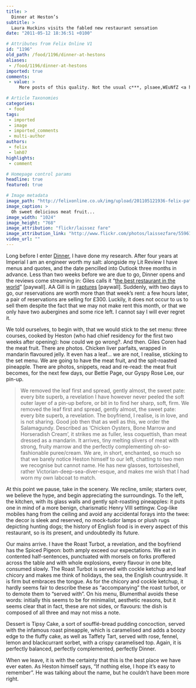 ```yaml
---
title: >
  Dinner at Heston’s
subtitle: >
  Laura Huckins visits the fabled new restaurant sensation
date: "2011-05-12 18:36:51 +0100"

# Attributes from Felix Online V1
id: "1196"
old_path: /food/1196/dinner-at-hestons
aliases:
 - /food/1196/dinner-at-hestons
imported: true
comments:
 - value: >
     More posts of this quality. Not the usual c***, plsaee,WEuNfZ <a href="http://jdmdhzbsyxdu.com/">jdmdhzbsyxdu</a>, <a href="http://www.zithromaxpills.com/">zithromax</a> &gt;:))) <a href="http://www.get-autoinsurance.com/">auto insurance</a> ueet

# Article Taxonomies
categories:
 - food
tags:
 - imported
 - image
 - imported_comments
 - multi-author
authors:
 - felix
 - lmh07
highlights:
 - comment

# Homepage control params
headline: true
featured: true

# Image metadata
image_path: "http://felixonline.co.uk/img/upload/201105121936-felix-pate.jpg"
image_caption: >
  Oh sweet delicious meat fruit...
image_width: "1024"
image_height: "768"
image_attribution: "flickr/laissez fare"
image_attribution_link: "http://www.flickr.com/photos/laissezfare/5596124134/in/set-72157626443593584"
video_url: ""
---
```


Long before I enter [Dinner](http://www.dinnerbyheston.com/), I have done my research. After four years at Imperial I am an engineer worth my salt: alongside my Lit Review I have menus and quotes, and the date pencilled into Outlook three months in advance. Less than two weeks before we are due to go, Dinner opens and the reviews come streaming in: Giles calls it “[the best restaurant in the world](http://www.thetimes.co.uk/tto/life/food/restaurants/article2896276.ece)” [paywall]. AA Gill is in [raptures](http://www.thesundaytimes.co.uk/sto/style/food/Eating_Out/article534399.ece) [paywall]. Suddenly, with two days to go, our reservations are worth more than that week’s rent: a few hours later, a pair of reservations are selling for £300. Luckily, it does not occur to us to sell them despite the fact that we may not make rent this month, or that we only have two aubergines and some rice left. I cannot say I will ever regret it.

We told ourselves, to begin with, that we would stick to the set menu: three courses, cooked by Heston (who had chief residency for the first two weeks after opening): how could we go wrong?. And then. Giles Coren had the meat fruit. There are photos. Chicken liver parfaits, wrapped in mandarin flavoured jelly. It even has a leaf... we are not, I realise, sticking to the set menu. We are going to have the meat fruit, and the spit-roasted pineapple. There are photos, snippets, read and re-read: the meat fruit becomes, for the next few days, our Bettie Page, our Gyspy Rose Lee, our pin-up.
> We removed the leaf first and spread, gently almost, the sweet pate: every bite superb, a revelation
I have however never peeled the soft outer layer of a pin-up before, or bit in to find her sharp, soft, firm. We removed the leaf first and spread, gently almost, the sweet pate: every bite superb, a revelation. The boyfriend, I realise, is in love, and is not sharing. Good job then that as well as this, we order the Salamagundy. Described as ‘Chicken Oysters, Bone Marrow and Horseradish Cream’, it strikes me as fuller, less coquettish, than meat dressed as a mandarin. It arrives, tiny melting slivers of meat with strong, fruity marrow and the perfectly complementing oh-so-fashionable puree/cream. We are, in short, enchanted, so much so that we barely notice Heston himself to our left, chatting to two men we recognise but cannot name. He has new glasses, tortoiseshell, rather Victorian-deep-sea-diver-esque, and makes me wish that I had worn my own labcoat to match.

At this point we pause, take in the scenery. We recline, smile; starters over, we believe the hype, and begin appreciating the surroundings. To the left, the kitchen, with its glass walls and gently spit-roasting pineapples: it puts one in mind of a more benign, charismatic Henry VIII settingw. Cog-like mobiles hang from the ceiling and avoid any accidental forays into the twee: the decor is sleek and reserved, no mock-tudor lamps or plush rugs depicting hunting dogs; the history of English food is in every aspect of this restaurant, so is its present, and undoubtedly its future.

Our mains arrive. I have the Roast Turbot, a revelation, and the boyfriend has the Spiced Pigeon: both amply exceed our expectations. We eat in contented half-sentences, punctuated with morsels on forks proffered across the table and with whole explosions, every flavour in one bite, consumed slowly. The Roast Turbot is served with cockle ketchup and leaf chicory and makes me think of holidays, the sea, the English countryside. It is firm but embraces the tongue. As for the chicory and cockle ketchup, it hardly seems fair to describe these as “accompanying” the roast turbot, or to demote them to “served with”. On his menu, Blumenthal avoids these words: initially this seems to be for minimalist, aesthetic reasons, but it seems clear that in fact, these are not sides, or flavours: the dish is composed of all three and may not miss a note.

Dessert is Tipsy Cake, a sort of soufflé-bread pudding concoction, served with the infamous roast pineapple, which is caramelised and adds a boozy edge to the fluffy cake, as well as Taffety Tart, served with rose, fennel, lemon and blackcurrant sorbet, with a crispy caramelised top. Again, it is perfectly balanced, perfectly complemented, perfectly Dinner.

When we leave, it is with the certainty that this is the best place we have ever eaten. As Heston himself says, “If nothing else, I hope it’s easy to remember”. He was talking about the name, but he couldn’t have been more right.
